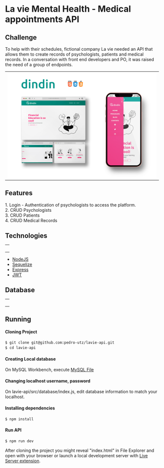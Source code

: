 # La vie Mental Health - Medical appointments API

## Challenge

<p>
To help with their schedules, fictional company La vie needed an API that allows them to create records of psychologists, patients and medical records. In a conversation with front end developers and PO, it was raised the need of a group of endpoints. 
</p>

<table>
  <tr>
    <td valign="top"; style="border:none"><img src="https://github.com/pedro-utz/dindin/blob/master/img/banner-dindin.jpg"/></td>
  </tr>
</table>


## Features
<p>
1. Login - Authentication of psychologists to access the platform. <br>
2. CRUD Psychologists <br>
3. CRUD Patients <br>
4. CRUD Medical Records <br>
</p>


## Technologies

<table>
  <tr>
    <td valign="top"; style="border:none"><img src=""/></td>
  </tr>
</table>

- [NodeJS](https://nodejs.org/en/)
- [Sequelize](https://sequelize.org/)
- [Express](https://expressjs.com/pt-br/)
- [JWT](https://https://jwt.io/)

## Database 

<table>
  <tr>
    <td valign="top"; style="border:none"><img src=""/></td>
  </tr>
</table>

<h2> Running </2>

#### Cloning Project
```sh
$ git clone git@github.com:pedro-utz/lavie-api.git
$ cd lavie-api
```
#### Creating Local database
On MySQL Workbench, execute [MySQL File](https://github.com/pedro-utz/lavie-api/blob/master/src/database/Untitled.sql)

#### Changing localhost username, password
On lavie-api/src/database/index.js, edit database information to match your localhost.

#### Installing dependencies
```sh
$ npm install
```
#### Run API
```sh
$ npm run dev 
```

<p> After cloning the project you might reveal "index.html" in File Explorer and open with your browser or launch a local development server with <a href="https://marketplace.visualstudio.com/items?itemName=ritwickdey.LiveServer">Live Server extension</a>.</p>

